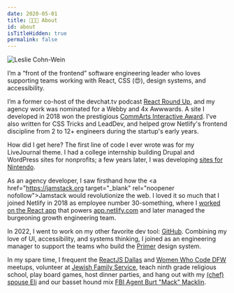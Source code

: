 ```yaml
---
date: 2020-05-01
title: 👩🏻‍💻 About
id: about
isTitleHidden: true
permalink: false
---
```


<img class="headshot" src="/images/leslie-profile.jpg" alt="Leslie Cohn-Wein" />

<p id="about" data-scroll-point>I’m a “front of the frontend” software engineering leader who loves supporting teams working with React, CSS (😍), design systems, and accessibility.</p>

I’m a former co-host of the devchat.tv podcast <a href="https://reactroundup.com/hosts/lesliecohn-wein" target="_blank" rel="noopener nofollow">React Round Up</a>, and my agency work was nominated for a Webby and 4x Awwwards. A site I developed in 2018 won the prestigious <a href="https://www.commarts.com/project/26022/the-parker-palm-springs" target="_blank" rel="noopener nofollow">CommArts Interactive Award</a>. I’ve also written for CSS Tricks and LeadDev, and helped grow Netlify's frontend discipline from 2 to 12+ engineers during the startup's early years.

How did I get here? The first line of code I ever wrote was for my LiveJournal theme. I had a college internship building Drupal and WordPress sites for nonprofits; a few years later, I was developing <a href="https://web.archive.org/web/20150312155138/http://nesremix.nintendo.com/" target="_blank" rel="noopener nofollow">sites for Nintendo</a>.

As an agency developer, I saw firsthand how the <a href="https://jamstack.org target="_blank" rel="noopener nofollow">Jamstack</a> would revolutionize the web. I loved it so much that I joined Netlify in 2018 as employee number 30-something, where I <a href="https://twitter.com/lesliecdubs/status/1207770216576487425" target="_blank" rel="noopener nofollow">worked on the React app</a> that powers <a href="https://app.netlify.com" target="_blank" rel="noopener nofollow">app.netlify.com</a> and later managed the burgeoning growth engineering team.

In 2022, I went to work on my other favorite dev tool: <a href="https://github.com" ref="nofollow noopener" target="_blank">GitHub</a>. Combining my love of UI, accessibility, and systems thinking, I joined as an engineering manager to support the teams who build the <a href="https://primer.style/about/#team/" ref="nofollow noopener" target="_blank">Primer</a> design system.

In my spare time, I frequent the <a href="http://meetup.com/reactjsdallas" target="_blank" rel="noopener nofollow">ReactJS Dallas</a> and <a href="https://www.womenwhocode.com/dfw" target="_blank" rel="noopener nofollow">Women Who Code DFW</a> meetups, volunteer at <a href="https://jfsdallas.org" target="_blank" rel="noopener nofollow">Jewish Family Service</a>, teach ninth grade religious school, play board games, host dinner parties, and hang out with my <a href="http://www.thejoyfulbelly.com/" target="_blank" rel="noopener nofollow">(chef) spouse Eli</a> and our basset hound mix <a href="https://www.instagram.com/dammitmacklin/" target="_blank" rel="noopener nofollow">FBI Agent Burt "Mack" Macklin</a>.
